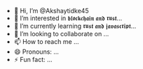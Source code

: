 - 👋 Hi, I’m @Akshaytidke45
- 👀 I’m interested in 𝖇𝖑𝖔𝖈𝖐𝖈𝖍𝖆𝖎𝖓 𝖆𝖓𝖉 𝖗𝖚𝖘𝖙...
- 🌱 I’m currently learning 𝖗𝖚𝖘𝖙 𝖆𝖓𝖉 𝖏𝖆𝖛𝖆𝖘𝖈𝖗𝖎𝖕𝖙...
- 💞️ I’m looking to collaborate on ...
- 📫 How to reach me ...
- 😄 Pronouns: ...
- ⚡ Fun fact: ...

<!---
Akshaytidke45/Akshaytidke45 is a ✨ special ✨ repository because its `README.md` (this file) appears on your GitHub profile.
You can click the Preview link to take a look at your changes.
--->
